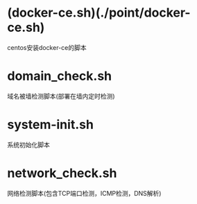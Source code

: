 # (docker-ce.sh)(./point/docker-ce.sh)

centos安装docker-ce的脚本

# domain_check.sh

域名被墙检测脚本(部署在墙内定时检测)

# system-init.sh

系统初始化脚本

# network_check.sh

网络检测脚本(包含TCP端口检测，ICMP检测，DNS解析)